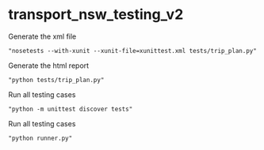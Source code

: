 # transport_nsw_testing_v2


Generate the xml file
```
"nosetests --with-xunit --xunit-file=xunittest.xml tests/trip_plan.py"

```

Generate the html report
```
"python tests/trip_plan.py"

```

Run all testing cases
```
"python -m unittest discover tests"

```

Run all testing cases
```
"python runner.py"

```

